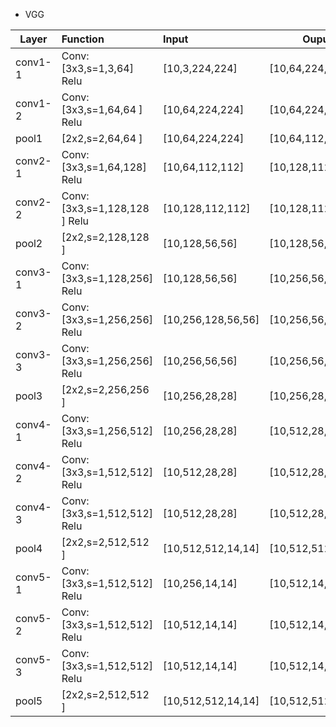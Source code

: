 * VGG

| Layer        | Function        | Input | Ouput |
| ------------- |:-------------| :-----|-------|
| conv1-1     | Conv:[3x3,s=1,3,64] Relu| [10,3,224,224] | [10,64,224,224] |
| conv1-2     | Conv:[3x3,s=1,64,64 ] Relu| [10,64,224,224] | [10,64,224,224] |
| pool1     | [2x2,s=2,64,64 ] | [10,64,224,224] | [10,64,112,112] |
| conv2-1     | Conv:[3x3,s=1,64,128] Relu| [10,64,112,112] | [10,128,112,112] |
| conv2-2     | Conv:[3x3,s=1,128,128 ] Relu| [10,128,112,112] | [10,128,112,112] |
| pool2     | [2x2,s=2,128,128 ] | [10,128,56,56] | [10,128,56,56] |
| conv3-1     | Conv:[3x3,s=1,128,256] Relu| [10,128,56,56] | [10,256,56,56] |
| conv3-2     | Conv:[3x3,s=1,256,256] Relu| [10,256,128,56,56] | [10,256,56,56] |
| conv3-3     | Conv:[3x3,s=1,256,256] Relu| [10,256,56,56] | [10,256,56,56] |
| pool3     | [2x2,s=2,256,256 ] | [10,256,28,28] | [10,256,28,28] |
| conv4-1     | Conv:[3x3,s=1,256,512] Relu| [10,256,28,28] | [10,512,28,28] |
| conv4-2     | Conv:[3x3,s=1,512,512] Relu| [10,512,28,28] | [10,512,28,28] |
| conv4-3     | Conv:[3x3,s=1,512,512] Relu| [10,512,28,28] | [10,512,28,28] |
| pool4     | [2x2,s=2,512,512 ] | [10,512,512,14,14] | [10,512,512,14,14] |
| conv5-1     | Conv:[3x3,s=1,512,512] Relu| [10,256,14,14] | [10,512,14,14] |
| conv5-2     | Conv:[3x3,s=1,512,512] Relu| [10,512,14,14] | [10,512,14,14] |
| conv5-3     | Conv:[3x3,s=1,512,512] Relu| [10,512,14,14] | [10,512,14,14] |
| pool5     | [2x2,s=2,512,512 ] | [10,512,512,14,14] | [10,512,512,14,14] |

